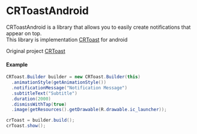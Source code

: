 CRToastAndroid
==============

CRToastAndroid is a library that allows you to easily create notifications that appear on top. <br>
This library is implementation [CRToast](https://github.com/cruffenach/CRToast) for android 

Original project [CRToast](https://github.com/cruffenach/CRToast)

#### Example

```	java
CRToast.Builder builder = new CRToast.Builder(this)
  .animationStyle(getAnimationStyle())
  .notificationMessage("Notification Message")
  .subtitleText("Subtitle")
  .duration(2000)
  .dismissWithTap(true)
  .image(getResources().getDrawable(R.drawable.ic_launcher));

crToast = builder.build();
crToast.show();
```
